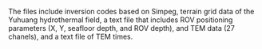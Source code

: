 The files include inversion codes based on Simpeg, 
terrain grid data of the Yuhuang hydrothermal field, 
a text file that includes ROV positioning parameters (X, Y, seafloor depth, and ROV depth),
and TEM data (27 chanels), and a text file of TEM times.
